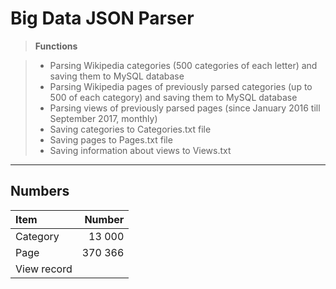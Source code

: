 Big Data JSON Parser
===================

> **Functions**

> - Parsing Wikipedia categories (500 categories of each letter) and saving them to MySQL database
> - Parsing Wikipedia pages of previously parsed categories (up to 500 of each category) and saving them to MySQL database
> - Parsing views of previously parsed pages (since January 2016 till September 2017, monthly)
> - Saving categories to Categories.txt file
> - Saving pages to Pages.txt file
> - Saving information about views to Views.txt

----------


Numbers
-------------

| Item            |  Number   |
| :-------        |  ----:    |
| Category        |  13 000   |
| Page            | 370 366   |
| View record     |           |
